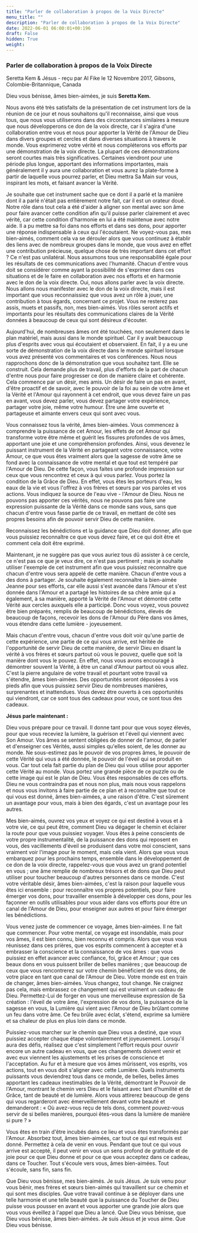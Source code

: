 ```yaml
---
title: "Parler de collaboration à propos de la Voix Directe"
menu_title: ""
description: "Parler de collaboration à propos de la Voix Directe"
date: 2022-06-01 06:00:01+00:196
draft: False
hidden: True
weight:
---
```

### Parler de collaboration à propos de la Voix Directe

Seretta Kem & Jésus - reçu par Al Fike le 12 Novembre 2017, Gibsons, Colombie-Britannique, Canada

Dieu vous bénisse, âmes bien-aimées, je suis **Seretta Kem.**

Nous avons été très satisfaits de la présentation de cet instrument lors de la réunion de ce jour et nous souhaitons qu'il reconnaisse, ainsi que vous tous, que nous vous utiliserons dans des circonstances similaires à mesure que nous développerons ce don de la voix directe, car il s'agira d'une collaboration entre vous et nous pour apporter la Vérité de l'Amour de Dieu dans divers groupes et cercles et dans diverses situations à travers le monde. Vous exprimerez votre vérité et nous compléterons vos efforts par une démonstration de la voix directe. La plupart de ces démonstrations seront courtes mais très significatives. Certaines viendront pour une période plus longue, apportant des informations importantes, mais généralement il y aura une collaboration et vous aurez la plate-forme à partir de laquelle vous pourrez parler, et Dieu mettra Sa Main sur vous, inspirant les mots, et faisant avancer la Vérité.

Je souhaite que cet instrument sache que ce dont il a parlé et la manière dont il a parlé n'était pas entièrement notre fait, car il est un orateur doué. Notre rôle dans tout cela a été d'aider à aligner son mental avec son âme pour faire avancer cette condition afin qu'il puisse parler clairement et avec vérité, car cette condition d'harmonie en lui a été maintenue avec notre aide. Il a pu mettre sa foi dans nos efforts et dans ses dons, pour apporter une réponse indispensable à ceux qui l'écoutaient. Ne voyez-vous pas, mes bien-aimés, comment cela va se dérouler alors que vous continuez à établir des liens avec de nombreux groupes dans le monde, que vous avez en effet une contribution précieuse, quelque chose de très important dans cet effort ? Ce n'est pas unilatéral. Nous assumons tous une responsabilité égale pour les résultats de ces communications avec l'humanité. Chacun d'entre vous doit se considérer comme ayant la possibilité de s'exprimer dans ces situations et de le faire en collaboration avec nos efforts et en harmonie avec le don de la voix directe. Oui, nous allons parler avec la voix directe. Nous allons nous manifester avec le don de la voix directe, mais il est important que vous reconnaissiez que vous avez un rôle à jouer, une contribution à tous égards, concernant ce projet. Vous ne resterez pas assis, muets et passifs, non, mes bien-aimés. Vos rôles seront actifs et importants pour les résultats des communications claires de la Vérité données à beaucoup de ceux qui sont désireux d'écouter.

Aujourd'hui, de nombreuses âmes ont été touchées, non seulement dans le plan matériel, mais aussi dans le monde spirituel. Car il y avait beaucoup plus d'esprits avec vous qui écoutaient et observaient. En fait, il y a eu une sorte de démonstration de la voix directe dans le monde spirituel lorsque vous avez présenté vos commentaires et vos conférences. Nous nous rapprochons donc de la démonstration que vous souhaitez tant. Elle se construit. Cela demande plus de travail, plus d'efforts de la part de chacun d'entre nous pour faire progresser ce don de manière claire et cohérente. Cela commence par un désir, mes amis. Un désir de faire un pas en avant, d'être proactif et de savoir, avec le pouvoir de la foi au sein de votre âme et la Vérité et l'Amour qui rayonnent à cet endroit, que vous devez faire un pas en avant, vous devez parler, vous devez partager votre expérience, partager votre joie, même votre humour. Être une âme ouverte et partageuse et aimante envers ceux qui sont avec vous.

Vous connaissez tous la vérité, âmes bien-aimées. Vous commencez à comprendre la puissance de cet Amour, les effets de cet Amour qui transforme votre être même et guérit les fissures profondes de vos âmes, apportant une joie et une compréhension profondes. Ainsi, vous devenez le puissant instrument de la Vérité en partageant votre connaissance, votre Amour, ce que vous êtes vraiment alors que la sagesse de votre âme se fond avec la connaissance de votre mental et que tout est tempéré par l'Amour de Dieu. De cette façon, vous faites une profonde impression sur ceux que vous rencontrez et ceux à qui vous parlez. Vous portez la condition de la Grâce de Dieu. En effet, vous êtes les porteurs d'eau, les eaux de la vie et vous l'offrez à vos frères et sœurs par vos paroles et vos actions. Vous indiquez la source de l'eau vive - l'Amour de Dieu. Nous ne pouvons pas apporter ces vérités, nous ne pouvons pas faire une expression puissante de la Vérité dans ce monde sans vous, sans que chacun d'entre vous fasse partie de ce travail, en mettant de côté ses propres besoins afin de pouvoir servir Dieu de cette manière. 

Reconnaissez les bénédictions et la guidance que Dieu doit donner, afin que vous puissiez reconnaître ce que vous devez faire, et ce qui doit être et comment cela doit être exprimé.

Maintenant, je ne suggère pas que vous auriez tous dû assister à ce cercle, ce n'est pas ce que je veux dire, ce n'est pas pertinent ; mais je souhaite utiliser l'exemple de cet instrument afin que vous puissiez reconnaître que chacun d'entre vous sera appelé de cette manière. Chacun d'entre vous a des dons à partager. Je souhaite également reconnaître la bien-aimée Jeanne pour ses efforts, car elle aussi s'est avancée dans l'Amour et s'est donnée dans l'Amour et a partagé les histoires de sa chère amie qui a également, à sa manière, apporté la Vérité de l'Amour et démontré cette Vérité aux cercles auxquels elle a participé. Donc vous voyez, vous pouvez être bien préparés, remplis de beaucoup de bénédictions, élevés de beaucoup de façons, recevoir les dons de l'Amour du Père dans vos âmes, vous étendre dans cette lumière - joyeusement.

Mais chacun d'entre vous, chacun d'entre vous doit voir qu'une partie de cette expérience, une partie de ce qui vous arrive, est héritée de l'opportunité de servir Dieu de cette manière, de servir Dieu en disant la vérité à vos frères et sœurs partout où vous le pouvez, quelle que soit la manière dont vous le pouvez. En effet, nous vous avons encouragé à démontrer souvent la Vérité, à être un canal d'Amour partout où vous allez. C'est la pierre angulaire de votre travail et pourtant votre travail va s'étendre, âmes bien-aimées. Des opportunités seront déposées à vos pieds afin que vous puissiez servir Dieu de nombreuses manières, surprenantes et inattendues. Vous devez être ouverts à ces opportunités qui viendront, car ce sont tous des cadeaux pour vous, ce sont tous des cadeaux.

**Jésus parle maintenant :**

Dieu vous prépare pour ce travail. Il donne tant pour que vous soyez élevés, pour que vous receviez la lumière, la guérison et l'éveil qui viennent avec Son Amour. Vos âmes se sentent obligées de donner de l'amour, de parler et d'enseigner ces Vérités, aussi simples qu'elles soient, de les donner au monde. Ne sous-estimez pas le pouvoir de vos propres âmes, le pouvoir de cette Vérité qui vous a été donnée, le pouvoir de l'éveil qui se produit en vous. Car tout cela fait partie du plan de Dieu qui vous utilise pour apporter cette Vérité au monde. Vous portez une grande pièce de ce puzzle ou de cette image qui est le plan de Dieu. Vous êtes responsables de ces efforts. Dieu ne vous contraindra pas et nous non plus, mais nous vous rappelons et nous vous invitons à faire partie de ce plan et à reconnaître que tout ce qui vous est donné, âmes bien-aimées, a une raison d'être. C'est sûrement un avantage pour vous, mais à bien des égards, c'est un avantage pour les autres.

Mes bien-aimés, ouvrez vos yeux et voyez ce qui est destiné à vous et à votre vie, ce qui peut être, comment Dieu va dégager le chemin et éclairer la route pour que vous puissiez voyager. Vous êtes à peine conscients de votre propre instrumentalité, de la puissance des dons qui reposent en vous, des vacillements d'éveil se produisent dans votre moi conscient, sans vraiment voir l'image pour le moment, mais cela vient. Alors que vous vous embarquez pour les prochains temps, ensemble dans le développement de ce don de la voix directe, rappelez-vous que vous avez un grand potentiel en vous ; une âme remplie de nombreux trésors et de dons que Dieu peut utiliser pour toucher beaucoup d'autres personnes dans ce monde. C'est votre véritable désir, âmes bien-aimées, c'est la raison pour laquelle vous êtes ici ensemble : pour reconnaître vos propres potentiels, pour faire émerger vos dons, pour travailler ensemble à développer ces dons, pour les façonner en outils utilisables pour vous aider dans vos efforts pour être un canal de l'Amour de Dieu, pour enseigner aux autres et pour faire émerger les bénédictions. 

Vous venez juste de commencer ce voyage, âmes bien-aimées. Il ne fait que commencer. Pour votre mental, ce voyage est insondable, mais pour vos âmes, il est bien connu, bien reconnu et compris. Alors que vous vous réunissez dans ces prières, que vos esprits commencent à accepter et à embrasser la conscience et la connaissance de vos âmes : que vous puissiez en effet avancer avec confiance, foi, grâce et Amour ; que ces beaux dons en vous puissent briller de belles manières ; que beaucoup de ceux que vous rencontrerez sur votre chemin bénéficient de vos dons, de votre place en tant que canal de l'Amour de Dieu. Votre monde est en train de changer, âmes bien-aimées. Vous changez, tout change. Ne craignez pas cela, mais embrassez ce changement qui est vraiment un cadeau de Dieu. Permettez-Lui de forger en vous une merveilleuse expression de Sa création : l'éveil de votre âme, l'expression de vos dons, la puissance de la sagesse en vous, la Lumière qui vient avec l'Amour de Dieu brûlant comme un feu dans votre âme. Ce feu brûle avec éclat, s'étend, exprime sa lumière et sa chaleur de plus en plus loin dans ce monde.

Puissiez-vous marcher sur le chemin que Dieu vous a destiné, que vous puissiez accepter chaque étape volontairement et joyeusement. Lorsqu'il aura des défis, réalisez que c'est simplement l'effort requis pour ouvrir encore un autre cadeau en vous, que ces changements doivent venir et avec eux viennent les ajustements et les prises de conscience et l'acceptation. Au fur et à mesure que vos âmes mûrissent, vos esprits, vos actions, tout en vous doit s'aligner avec cette Lumière. Quels instruments puissants vous deviendrez tous dans ce monde, de belles, belles âmes apportant les cadeaux inestimables de la Vérité, démontrant le Pouvoir de l'Amour, montrant le chemin vers Dieu et le faisant avec tant d'humilité et de Grâce, tant de beauté et de lumière. Alors vous attirerez beaucoup de gens qui vous regarderont avec émerveillement devant votre beauté et demanderont : «  Où avez-vous reçu de tels dons, comment pouvez-vous servir de si belles manières, pourquoi êtes-vous dans la lumière de manière si pure ? »

Vous êtes en train d'être incubés dans ce lieu et vous êtes transformés par l'Amour. Absorbez tout, âmes bien-aimées, car tout ce qui est requis est donné. Permettez à cela de venir en vous. Pendant que tout ce qui vous arrive est accepté, il peut venir en vous un sens profond de gratitude et de joie pour ce que Dieu donne et pour ce que vous acceptez dans ce cadeau, dans ce Toucher. Tout s'écoule vers vous, âmes bien-aimées. Tout s'écoule, sans fin, sans fin.

Que Dieu vous bénisse, mes bien-aimés. Je suis Jésus. Je suis venu pour vous bénir, mes frères et sœurs bien-aimés qui travaillent sur ce chemin et qui sont mes disciples. Que votre travail continue à se déployer dans une telle harmonie et une telle beauté que la puissance du Toucher de Dieu puisse vous pousser en avant et vous apporter une grande joie alors que vous vous éveillez à l'appel que Dieu a lancé. Que Dieu vous bénisse, que Dieu vous bénisse, âmes bien-aimées. Je suis Jésus et je vous aime. Que Dieu vous bénisse.

